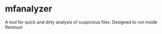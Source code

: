 # mfanalyzer
A tool for quick and dirty analysis of suspicious files. Designed to run inside Remnux!
